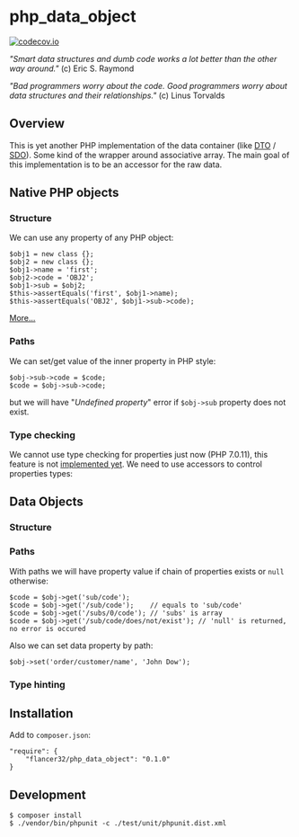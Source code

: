 # php_data_object

[![codecov.io](https://codecov.io/github/flancer32/php_data_object/coverage.svg?branch=master)](https://codecov.io/github/flancer32/php_data_object?branch=master)

_"Smart data structures and dumb code works a lot better than the other way around."_ (c) Eric S. Raymond

_"Bad programmers worry about the code. Good programmers worry about data structures and their relationships."_ (c) Linus Torvalds



## Overview

This is yet another PHP implementation of the data container (like [DTO](https://en.wikipedia.org/wiki/Data_transfer_object) / [SDO](http://php.net/manual/en/book.sdo.php)). Some kind of the wrapper around associative array. The main goal of this implementation is to be an accessor for the raw data.



## Native PHP objects


### Structure

We can use any property of any PHP object:

    $obj1 = new class {};
    $obj2 = new class {};
    $obj1->name = 'first';
    $obj2->code = 'OBJ2';
    $obj1->sub = $obj2;
    $this->assertEquals('first', $obj1->name);
    $this->assertEquals('OBJ2', $obj1->sub->code);

[More...](./docs/010_PhpObjects.md)


### Paths

We can set/get value of the inner property in PHP style:

    $obj->sub->code = $code;
    $code = $obj->sub->code;
    
but we will have "_Undefined property_" error if `$obj->sub` property does not exist. 


### Type checking

We cannot use type checking for properties just now (PHP 7.0.11), this feature is not [implemented yet](https://wiki.php.net/rfc/property_type_hints). We need to use accessors to control properties types:

## Data Objects


### Structure


### Paths

With paths we will have property value if chain of properties exists or `null` otherwise:

    $code = $obj->get('sub/code');
    $code = $obj->get('/sub/code');    // equals to 'sub/code'
    $code = $obj->get('/subs/0/code'); // 'subs' is array
    $code = $obj->get('/sub/code/does/not/exist'); // 'null' is returned, no error is occured

Also we can set data property by path:

    $obj->set('order/customer/name', 'John Dow');
    

### Type hinting
    
    

## Installation

Add to `composer.json`:

    "require": {
        "flancer32/php_data_object": "0.1.0"
    }



## Development

    $ composer install
    $ ./vendor/bin/phpunit -c ./test/unit/phpunit.dist.xml
